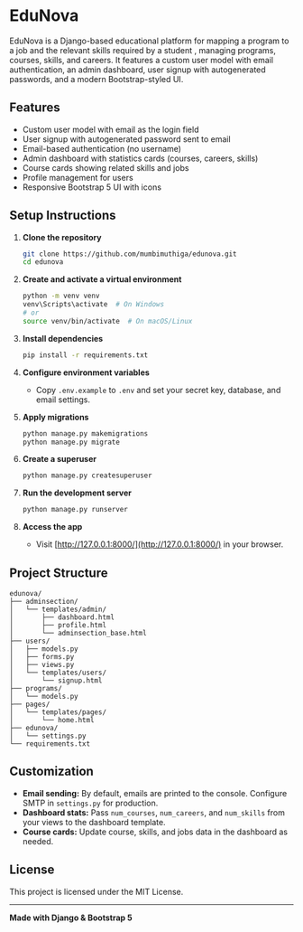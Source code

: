 # EduNova

EduNova is a Django-based educational platform for mapping a program to a job and the relevant skills required by a student , managing programs, courses, skills, and careers. It features a custom user model with email authentication, an admin dashboard, user signup with autogenerated passwords, and a modern Bootstrap-styled UI.

## Features

- Custom user model with email as the login field
- User signup with autogenerated password sent to email
- Email-based authentication (no username)
- Admin dashboard with statistics cards (courses, careers, skills)
- Course cards showing related skills and jobs
- Profile management for users
- Responsive Bootstrap 5 UI with icons

## Setup Instructions

1. **Clone the repository**
    ```bash
    git clone https://github.com/mumbimuthiga/edunova.git
    cd edunova
    ```

2. **Create and activate a virtual environment**
    ```bash
    python -m venv venv
    venv\Scripts\activate  # On Windows
    # or
    source venv/bin/activate  # On macOS/Linux
    ```

3. **Install dependencies**
    ```bash
    pip install -r requirements.txt
    ```

4. **Configure environment variables**
    - Copy `.env.example` to `.env` and set your secret key, database, and email settings.

5. **Apply migrations**
    ```bash
    python manage.py makemigrations
    python manage.py migrate
    ```

6. **Create a superuser**
    ```bash
    python manage.py createsuperuser
    ```

7. **Run the development server**
    ```bash
    python manage.py runserver
    ```

8. **Access the app**
    - Visit [http://127.0.0.1:8000/](http://127.0.0.1:8000/) in your browser.

## Project Structure

```
edunova/
├── adminsection/
│   └── templates/admin/
│       ├── dashboard.html
│       ├── profile.html
│       └── adminsection_base.html
├── users/
│   ├── models.py
│   ├── forms.py
│   ├── views.py
│   └── templates/users/
│       └── signup.html
├── programs/
│   └── models.py
├── pages/
│   └── templates/pages/
│       └── home.html
├── edunova/
│   └── settings.py
└── requirements.txt
```

## Customization

- **Email sending:** By default, emails are printed to the console. Configure SMTP in `settings.py` for production.
- **Dashboard stats:** Pass `num_courses`, `num_careers`, and `num_skills` from your views to the dashboard template.
- **Course cards:** Update course, skills, and jobs data in the dashboard as needed.

## License

This project is licensed under the MIT License.

---

**Made with Django & Bootstrap 5**

